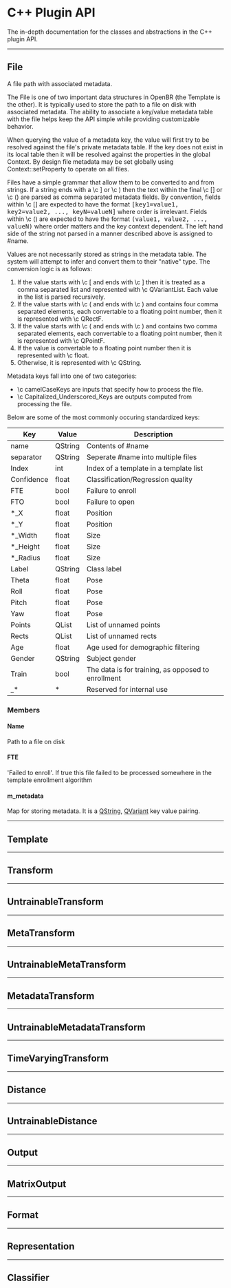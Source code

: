 # C++ Plugin API

The in-depth documentation for the classes and abstractions in the C++ plugin API.

---

## File

A file path with associated metadata.

The File is one of two important data structures in OpenBR (the Template is the other).
It is typically used to store the path to a file on disk with associated metadata.
The ability to associate a key/value metadata table with the file helps keep the API simple while providing customizable behavior.

When querying the value of a metadata key, the value will first try to be resolved against the file's private metadata table.
If the key does not exist in its local table then it will be resolved against the properties in the global Context.
By design file metadata may be set globally using Context::setProperty to operate on all files.

Files have a simple grammar that allow them to be converted to and from strings.
If a string ends with a \c ] or \c ) then the text within the final \c [] or \c () are parsed as comma separated metadata fields.
By convention, fields within \c [] are expected to have the format <tt>[key1=value1, key2=value2, ..., keyN=valueN]</tt> where order is irrelevant.
Fields within \c () are expected to have the format <tt>(value1, value2, ..., valueN)</tt> where order matters and the key context dependent.
The left hand side of the string not parsed in a manner described above is assigned to #name.

Values are not necessarily stored as strings in the metadata table.
The system will attempt to infer and convert them to their "native" type.
The conversion logic is as follows:

1. If the value starts with \c [ and ends with \c ] then it is treated as a comma separated list and represented with \c QVariantList. Each value in the list is parsed recursively.
2. If the value starts with \c ( and ends with \c ) and contains four comma separated elements, each convertable to a floating point number, then it is represented with \c QRectF.
3. If the value starts with \c ( and ends with \c ) and contains two comma separated elements, each convertable to a floating point number, then it is represented with \c QPointF.
4. If the value is convertable to a floating point number then it is represented with \c float.
5. Otherwise, it is represented with \c QString.

Metadata keys fall into one of two categories:
* \c camelCaseKeys are inputs that specify how to process the file.
* \c Capitalized_Underscored_Keys are outputs computed from processing the file.

Below are some of the most commonly occuring standardized keys:

Key             | Value          | Description
---             | ----           | -----------
name            | QString        | Contents of #name
separator       | QString        | Seperate #name into multiple files
Index           | int            | Index of a template in a template list
Confidence      | float          | Classification/Regression quality
FTE             | bool           | Failure to enroll
FTO             | bool           | Failure to open
*_X             | float          | Position
*_Y             | float          | Position
*_Width         | float          | Size
*_Height        | float          | Size
*_Radius        | float          | Size
Label           | QString        | Class label
Theta           | float          | Pose
Roll            | float          | Pose
Pitch           | float          | Pose
Yaw             | float          | Pose
Points          | QList<QPointF> | List of unnamed points
Rects           | QList<Rect>    | List of unnamed rects
Age             | float          | Age used for demographic filtering
Gender          | QString        | Subject gender
Train           | bool           | The data is for training, as opposed to enrollment
_*              | *              | Reserved for internal use

### Members

#### Name

Path to a file on disk

#### FTE

'Failed to enroll'. If true this file failed to be processed somewhere in the template enrollment algorithm

#### m_metadata

Map for storing metadata. It is a <a href=http://doc.qt.io/qt-5/QString.html>QString</a>, <a href=http://doc.qt.io/qt-5/qvariant.html>QVariant</a> key value pairing.

---

## Template

---

## Transform

---

## UntrainableTransform

---

## MetaTransform

---

## UntrainableMetaTransform

---

## MetadataTransform

---

## UntrainableMetadataTransform

---

## TimeVaryingTransform

---

## Distance

---

## UntrainableDistance

---

## Output

---

## MatrixOutput

---

## Format

---

## Representation

---

## Classifier
